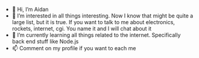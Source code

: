 - 👋 Hi, I’m Aidan
- 👀 I’m interested in all things interesting. Now I know that might be quite a large list, but it is true. If you want to talk to me about electronics, rockets, internet, cgi. You name it and I will chat about it
- 🌱 I’m currently learning all things related to the internet. Specifically back end stuff like Node.js
- 📫 Comment on my profile if you want to each me

<!---
AiDyDX/AiDyDX is a ✨ special ✨ repository because its `README.md` (this file) appears on your GitHub profile.
You can click the Preview link to take a look at your changes.
--->
